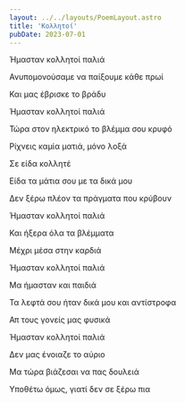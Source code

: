 ```yaml
---
layout: ../../layouts/PoemLayout.astro
title: 'Κολλητοί'
pubDate: 2023-07-01
---
```


Ήμασταν κολλητοί παλιά

Ανυπομονούσαμε να παίξουμε κάθε πρωί

Και μας έβρισκε το βράδυ

Ήμασταν κολλητοί παλιά

Τώρα στον ηλεκτρικό το βλέμμα σου κρυφό

Ρίχνεις καμία ματιά, μόνο λοξά

Σε είδα κολλητέ

Είδα τα μάτια σου με τα δικά μου

Δεν ξέρω πλέον τα πράγματα που κρύβουν

Ήμασταν κολλητοί παλιά

Και ήξερα όλα τα βλέμματα

Μέχρι μέσα στην καρδιά

Ήμασταν κολλητοί παλιά

Μα ήμασταν και παιδιά

Τα λεφτά σου ήταν δικά μου και αντίστροφα

Απ τους γονείς μας φυσικά

Ήμασταν κολλητοί παλιά

Δεν μας ένοιαζε το αύριο

Μα τώρα βιάζεσαι να πας δουλειά

Υποθέτω όμως, γιατί δεν σε ξέρω πια

